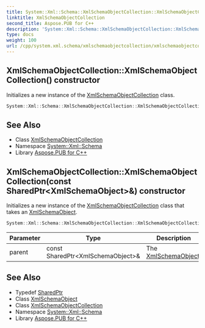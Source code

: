 ```yaml
---
title: System::Xml::Schema::XmlSchemaObjectCollection::XmlSchemaObjectCollection constructor
linktitle: XmlSchemaObjectCollection
second_title: Aspose.PUB for C++
description: 'System::Xml::Schema::XmlSchemaObjectCollection::XmlSchemaObjectCollection constructor. Initializes a new instance of the XmlSchemaObjectCollection class in C++.'
type: docs
weight: 100
url: /cpp/system.xml.schema/xmlschemaobjectcollection/xmlschemaobjectcollection/
---
```

## XmlSchemaObjectCollection::XmlSchemaObjectCollection() constructor


Initializes a new instance of the [XmlSchemaObjectCollection](../) class.

```cpp
System::Xml::Schema::XmlSchemaObjectCollection::XmlSchemaObjectCollection()
```

## See Also

* Class [XmlSchemaObjectCollection](../)
* Namespace [System::Xml::Schema](../../)
* Library [Aspose.PUB for C++](../../../)
## XmlSchemaObjectCollection::XmlSchemaObjectCollection(const SharedPtr\<XmlSchemaObject\>\&) constructor


Initializes a new instance of the [XmlSchemaObjectCollection](../) class that takes an [XmlSchemaObject](../../xmlschemaobject/).

```cpp
System::Xml::Schema::XmlSchemaObjectCollection::XmlSchemaObjectCollection(const SharedPtr<XmlSchemaObject> &parent)
```


| Parameter | Type | Description |
| --- | --- | --- |
| parent | const SharedPtr\<XmlSchemaObject\>\& | The [XmlSchemaObject](../../xmlschemaobject/). |

## See Also

* Typedef [SharedPtr](../../../system/sharedptr/)
* Class [XmlSchemaObject](../../xmlschemaobject/)
* Class [XmlSchemaObjectCollection](../)
* Namespace [System::Xml::Schema](../../)
* Library [Aspose.PUB for C++](../../../)
